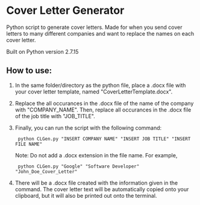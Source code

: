 # Cover Letter Generator

Python script to generate cover letters. Made for when you send cover letters to many different companies and want to replace the names on each cover letter.

Built on Python version 2.7.15

## How to use:

1. In the same folder/directory as the python file, place a .docx file with your cover letter template, named "CoverLetterTemplate.docx".

2. Replace the all occurances in the .docx file of the name of the company with "COMPANY_NAME". Then, replace all occurances in the .docx file of the job title with "JOB_TITLE".

3. Finally, you can run the script with the following command:
   ```
    python CLGen.py "INSERT COMPANY NAME" "INSERT JOB TITLE" "INSERT FILE NAME"
   ```
   Note: Do not add a .docx extension in the file name. For example, 
   ```
    python CLGen.py "Google" "Software Developer" "John_Doe_Cover_Letter"
   ```
4. There will be a .docx file created with the information given in the command. The cover letter text will be automatically copied onto your clipboard, but it will also be printed out onto the terminal.
